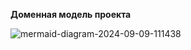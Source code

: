 **Доменная модель проекта**

![mermaid-diagram-2024-09-09-111438](https://github.com/user-attachments/assets/00846585-1a8b-4621-84ff-e511bcf45b50)
